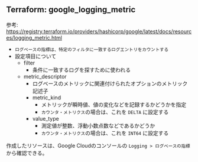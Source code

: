 ## Terraform: google_logging_metric

参考: https://registry.terraform.io/providers/hashicorp/google/latest/docs/resources/logging_metric.html

- `ログベースの指標は、特定のフィルタに一致するログエントリをカウントする`
- 設定項目について
  - filter
    - 条件に一致するログを探すために使われる
  - metric_descriptor
    - ログベースのメトリックに関連付けられたオプションのメトリック記述子
    - metric_kind
      - メトリックが瞬時値、値の変化などを記録するかどうかを指定
      - `カウンタ・メトリクス`の場合は、これを `DELTA` に設定する
    - value_type
      - 測定値が整数、浮動小数点数などであるかどうか
      - `カウンタ・メトリクス`の場合は、これを `INT64` に設定する
      
作成したリソースは、Google Cloudのコンソールの `Logging > ログベースの指標`から確認できる。
